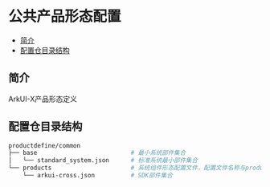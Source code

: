 # 公共产品形态配置<a name="ZH-CN_TOPIC_0000001079317008"></a>

-   [简介](#section11660541593)
-   [配置仓目录结构](#section113275517516)

## 简介<a name="section11660541593"></a>

ArkUI-X产品形态定义

## 配置仓目录结构<a name="section113275517516"></a>

```sh
productdefine/common
├── base                          # 最小系统部件集合
│   └── standard_system.json      # 标准系统最小部件集合
└── products                      # 系统组件形态配置文件，配置文件名称与product name保持一致
    └── arkui-cross.json          # SDK部件集合
```